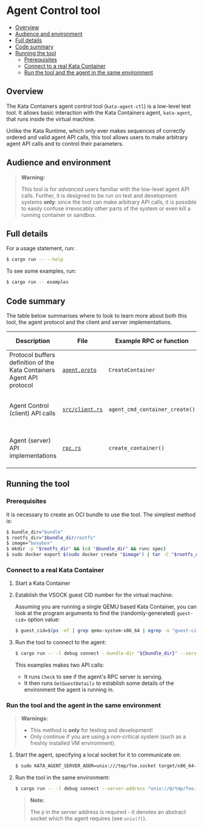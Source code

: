 # Agent Control tool

* [Overview](#overview)
* [Audience and environment](#audience-and-environment)
* [Full details](#full-details)
* [Code summary](#code-summary)
* [Running the tool](#running-the-tool)
    * [Prerequisites](#prerequisites)
    * [Connect to a real Kata Container](#connect-to-a-real-kata-container)
    * [Run the tool and the agent in the same environment](#run-the-tool-and-the-agent-in-the-same-environment)

## Overview

The Kata Containers agent control tool (`kata-agent-ctl`) is a low-level test
tool. It allows basic interaction with the Kata Containers agent,
`kata-agent`, that runs inside the virtual machine.

Unlike the Kata Runtime, which only ever makes sequences of correctly ordered
and valid agent API calls, this tool allows users to make arbitrary agent API
calls and to control their parameters.

## Audience and environment

> **Warning:**
>
> This tool is for *advanced* users familiar with the low-level agent API calls.
> Further, it is designed to be run on test and development systems **only**: since
> the tool can make arbitrary API calls, it is possible to easily confuse
> irrevocably other parts of the system or even kill a running container or
> sandbox.

## Full details

For a usage statement, run:

```sh
$ cargo run -- --help
```

To see some examples, run:

```sh
$ cargo run -- examples
```

## Code summary

The table below summarises where to look to learn more about both this tool,
the agent protocol and the client and server implementations.

| Description | File | Example RPC or function | Example summary |
|-|-|-|-|
| Protocol buffers definition of the Kata Containers Agent API protocol | [`agent.proto`](../../src/agent/protocols/protos/agent.proto) | `CreateContainer` | API to create a Kata container. |
| Agent Control (client) API calls | [`src/client.rs`](src/client.rs) | `agent_cmd_container_create()` | Agent Control tool function that calls the `CreateContainer` API. |
| Agent (server) API implementations | [`rpc.rs`](../../src/agent/src/rpc.rs) | `create_container()` | Server function that implements the `CreateContainers` API. |

## Running the tool

### Prerequisites

It is necessary to create an OCI bundle to use the tool. The simplest method
is:

```sh
$ bundle_dir="bundle"
$ rootfs_dir="$bundle_dir/rootfs"
$ image="busybox"
$ mkdir -p "$rootfs_dir" && (cd "$bundle_dir" && runc spec)
$ sudo docker export $(sudo docker create "$image") | tar -C "$rootfs_dir" -xvf -
```

### Connect to a real Kata Container

1. Start a Kata Container

1. Establish the VSOCK guest CID number for the virtual machine:

   Assuming you are running a single QEMU based Kata Container, you can look
   at the program arguments to find the (randomly-generated) `guest-cid=` option
   value:

   ```sh
   $ guest_cid=$(ps -ef | grep qemu-system-x86_64 | egrep -o "guest-cid=[^,][^,]*" | cut -d= -f2)
   ```

1. Run the tool to connect to the agent:

   ```sh
   $ cargo run -- -l debug connect --bundle-dir "${bundle_dir}" --server-address "vsock://${guest_cid}:1024" -c Check -c GetGuestDetails
   ```

   This examples makes two API calls:

   - It runs `Check` to see if the agent's RPC server is serving.
   - It then runs `GetGuestDetails` to establish some details of the
     environment the agent is running in.

### Run the tool and the agent in the same environment

> **Warnings:**
>
> - This method is **only** for testing and development!
> - Only continue if you are using a non-critical system
>   (such as a freshly installed VM environment).

1. Start the agent, specifying a local socket for it to communicate on:

   ```sh
   $ sudo KATA_AGENT_SERVER_ADDR=unix:///tmp/foo.socket target/x86_64-unknown-linux-musl/release/kata-agent
   ```

1. Run the tool in the same environment:

   ```sh
   $ cargo run -- -l debug connect --server-address "unix://@/tmp/foo.socket" --bundle-dir "$bundle_dir" -c Check -c GetGuestDetails
   ```

   > **Note:**
   >
   > The `@` in the server address is required - it denotes an abstract
   > socket which the agent requires (see `unix(7)`).
